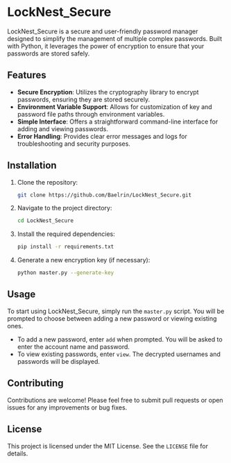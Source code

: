 # LockNest_Secure

LockNest_Secure is a secure and user-friendly password manager designed to simplify the management of multiple complex passwords. Built with Python, it leverages the power of encryption to ensure that your passwords are stored safely.

## Features

- **Secure Encryption**: Utilizes the cryptography library to encrypt passwords, ensuring they are stored securely.
- **Environment Variable Support**: Allows for customization of key and password file paths through environment variables.
- **Simple Interface**: Offers a straightforward command-line interface for adding and viewing passwords.
- **Error Handling**: Provides clear error messages and logs for troubleshooting and security purposes.

## Installation

1. Clone the repository:

   ```bash
   git clone https://github.com/Baelrin/LockNest_Secure.git
   ```

2. Navigate to the project directory:

   ```bash
   cd LockNest_Secure
   ```

3. Install the required dependencies:

   ```bash
   pip install -r requirements.txt
   ```

4. Generate a new encryption key (if necessary):

   ```bash
   python master.py --generate-key
   ```

## Usage

To start using LockNest_Secure, simply run the `master.py` script. You will be prompted to choose between adding a new password or viewing existing ones.

- To add a new password, enter `add` when prompted. You will be asked to enter the account name and password.
- To view existing passwords, enter `view`. The decrypted usernames and passwords will be displayed.

## Contributing

Contributions are welcome! Please feel free to submit pull requests or open issues for any improvements or bug fixes.

## License

This project is licensed under the MIT License. See the `LICENSE` file for details.
